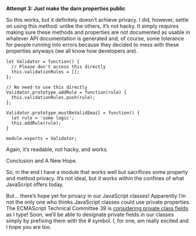 
**Attempt 3: Just make the darn properties public**

So this works, but it definitely doesn’t achieve privacy. I did, however, settle on using this method: unlike the others, it’s not hacky. It simply requires making sure these methods and properties are not documented as usable in whatever API documentation is generated and, of course, some tolerance for people running into errors because they decided to mess with these properties anyways (we all know how developers are).

```
let Validator = function() {
  // Please don't access this directly
  this.validationRules = [];
};
 
// No need to use this directly
Validator.prototype.addRule = function(rule) {
  this.validationRules.push(rule);
};

Validator.prototype.mustBeValidEmail = function() {
  let rule = 'some logic';
  this.addRule(rule);
}

module.exports = Validator;
```

Again, it’s readable, not hacky, and works.

Conclusion and A New Hope.

So, in the end I have a module that works well but sacrifices some property and method privacy. It’s not ideal, but it works within the confines of what JavaScript offers today.

But… there’s hope yet for privacy in our JavaScript classes! Apparently I’m not the only one who thinks JavaScript classes could use private properties. The ECMAScript Technical Committee 39 is [considering private class fields](<https://github.com/tc39/proposal-class-fields>) as I type! Soon, we’ll be able to designate private fields in our classes simply by prefixing them with the # symbol. I, for one, am really excited and I hope you are too.